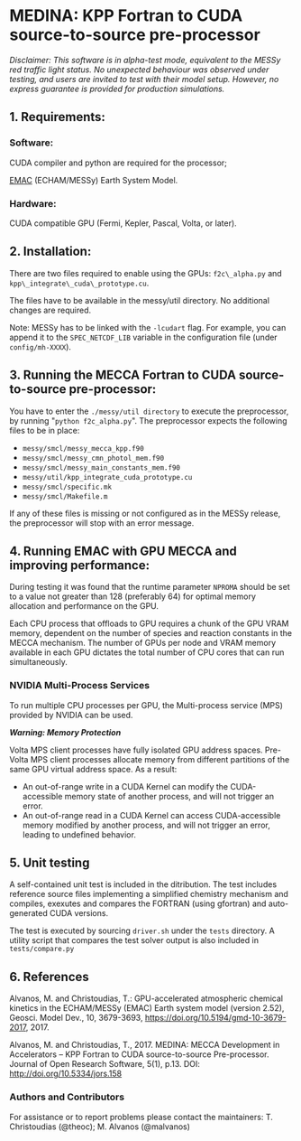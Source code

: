 # MEDINA: KPP Fortran to CUDA source-to-source pre-processor

*Disclaimer: This software is in alpha-test mode, 
equivalent to the MESSy red traffic light status.
No unexpected behaviour was observed under testing, and users are 
invited to test with their model setup. However, no express guarantee
is provided for production simulations.* 

## 1. Requirements:

### Software: 
CUDA compiler and python are required for the processor;

[EMAC](http://www.messy-interface.org/) (ECHAM/MESSy) Earth System Model.
         
### Hardware: 
 CUDA compatible GPU (Fermi, Kepler, Pascal, Volta, or later).

## 2. Installation:

There are two files required to enable using the GPUs: 
`f2c\_alpha.py`  and `kpp\_integrate\_cuda\_prototype.cu`. 

The files have to be available in the messy/util directory. 
No additional changes are required. 

Note: MESSy has to be linked with the `-lcudart` flag. 
For example, you can append it to the `SPEC_NETCDF_LIB` variable 
in the configuration file (under `config/mh-XXXX`).

## 3. Running the MECCA Fortran to CUDA source-to-source pre-processor:

You have to enter the `./messy/util directory` to execute the
preprocessor, by running "`python f2c_alpha.py`". The preprocessor expects
the following files to be in place:

* `messy/smcl/messy_mecca_kpp.f90`
* `messy/smcl/messy_cmn_photol_mem.f90`
* `messy/smcl/messy_main_constants_mem.f90`
* `messy/util/kpp_integrate_cuda_prototype.cu`
* `messy/smcl/specific.mk`
* `messy/smcl/Makefile.m`
 
If any of these files is missing or not configured as in the MESSy release,
the preprocessor will stop with an error message.

## 4. Running EMAC with GPU MECCA and improving performance:

During testing it was found that the runtime parameter `NPROMA` should be set 
to a value not greater than 128 (preferably 64) for optimal memory allocation 
and performance on the GPU.

Each CPU process that offloads to GPU requires a chunk of the GPU VRAM memory,
dependent on the number of species and reaction constants in the MECCA mechanism. 
The number of GPUs per node and VRAM memory available in each GPU dictates the
total number of CPU cores that can run simultaneously.

### NVIDIA Multi-Process Services
To run multiple CPU processes per GPU, the Multi-process service (MPS) provided 
by NVIDIA can be used.

***Warning: Memory Protection***

Volta MPS client processes have fully isolated GPU address spaces. Pre-Volta MPS client 
processes allocate memory from different partitions of the same GPU virtual address space. As a result:

* An out-of-range write in a CUDA Kernel can modify the CUDA-accessible memory state of
another process, and will not trigger an error.
* An out-of-range read in a CUDA Kernel can access CUDA-accessible memory modified by 
another process, and will not trigger an error, leading to undefined behavior.

## 5. Unit testing

A self-contained unit test is included in the ditribution. The test includes 
reference source files implementing a simplified chemistry mechanism and 
compiles, exexutes and compares the FORTRAN (using gfortran) 
and auto-generated CUDA versions.

The test is executed by sourcing `driver.sh` under the `tests` directory. 
A utility script that compares the test solver output is also included in `tests/compare.py`

## 6. References

Alvanos, M. and Christoudias, T.: GPU-accelerated atmospheric chemical kinetics in the ECHAM/MESSy (EMAC) Earth system model (version 2.52), Geosci. Model Dev., 10, 3679-3693, https://doi.org/10.5194/gmd-10-3679-2017, 2017. 

Alvanos, M. and Christoudias, T., 2017. MEDINA: MECCA Development in Accelerators – KPP Fortran to CUDA source-to-source Pre-processor. Journal of Open Research Software, 5(1), p.13. DOI: http://doi.org/10.5334/jors.158


### Authors and Contributors
For assistance or to report problems please contact the maintainers:
T. Christoudias (@theoc); M. Alvanos (@malvanos)

